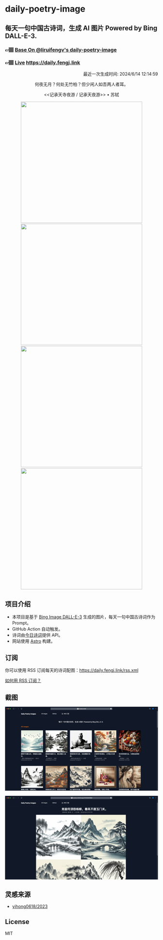 
# daily-poetry-image

## 每天一句中国古诗词，生成 AI 图片 Powered by Bing DALL-E-3.

### 👉🏽 [Base On @liruifengv's daily-poetry-image](https://github.com/liruifengv/daily-poetry-image)

### 👉🏽 [Live](https://daily.fengj.link) https://daily.fengj.link

<p align="right">
  最近一次生成时间: 2024/6/14 12:14:59
</p>
<p align="center">
何夜无月？何处无竹柏？但少闲人如吾两人者耳。
</p>
<p align="center">
<<记承天寺夜游 / 记承天夜游>> • 苏轼
</p>
<p align="center">
<img src="https://tse2.mm.bing.net/th/id/OIG2.4tU12.SlR2reU0HThfh1" height="400" width="400" />
<img src="https://tse3.mm.bing.net/th/id/OIG2.1DSbRgR46CCt4yDvz7IA" height="400" width="400" />
<img src="https://tse2.mm.bing.net/th/id/OIG2.kQA1Jc4pDvBPMMk_h1Ak" height="400" width="400" />
<img src="https://tse2.mm.bing.net/th/id/OIG2.zW.BrLvos76Q.JQdadJe" height="400" width="400" />
</p>

## 项目介绍

-   本项目是基于 [Bing Image DALL-E-3](https://www.bing.com/images/create) 生成的图片，每天一句中国古诗词作为 Prompt。
-   GitHub Action 自动触发。
-   诗词由[今日诗词](https://www.jinrishici.com/)提供 API。
-   网站使用 [Astro](https://astro.build) 构建。

## 订阅

你可以使用 RSS 订阅每天的诗词配图：https://daily.fengj.link/rss.xml

[如何用 RSS 订阅？](https://zhuanlan.zhihu.com/p/55026716)

## 截图

![图片列表](./screenshots/Snipaste_2023-12-28_21-00-26.png)

![图片详情](./screenshots/Snipaste_2023-12-28_21-00-53.png)

## 灵感来源

-   [yihong0618/2023](https://github.com/yihong0618/2023)

## License

MIT
